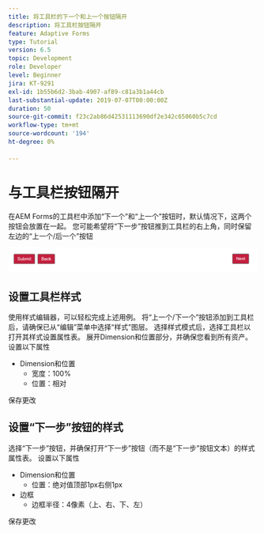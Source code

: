 ```yaml
---
title: 将工具栏的下一个和上一个按钮隔开
description: 将工具栏按钮隔开
feature: Adaptive Forms
type: Tutorial
version: 6.5
topic: Development
role: Developer
level: Beginner
jira: KT-9291
exl-id: 1b55b6d2-3bab-4907-af89-c81a3b1a44cb
last-substantial-update: 2019-07-07T00:00:00Z
duration: 50
source-git-commit: f23c2ab86d42531113690df2e342c65060b5c7cd
workflow-type: tm+mt
source-wordcount: '194'
ht-degree: 0%

---
```


# 与工具栏按钮隔开

在AEM Forms的工具栏中添加“下一个”和“上一个”按钮时，默认情况下，这两个按钮会放置在一起。 您可能希望将“下一步”按钮推到工具栏的右上角，同时保留左边的“上一个/后一个”按钮

![工具栏间距](assets/toolbar-spacing.png)


## 设置工具栏样式

使用样式编辑器，可以轻松完成上述用例。 将“上一个/下一个”按钮添加到工具栏后，请确保已从“编辑”菜单中选择“样式”图层。 选择样式模式后，选择工具栏以打开其样式设置属性表。 展开Dimension和位置部分，并确保您看到所有资产。 设置以下属性
* Dimension和位置
   * 宽度：100%
   * 位置：相对

保存更改

## 设置“下一步”按钮的样式

选择“下一步”按钮，并确保打开“下一步”按钮（而不是“下一步”按钮文本）的样式属性表。 设置以下属性
* Dimension和位置
   * 位置：绝对值顶部1px右侧1px
* 边框
   * 边框半径：4像素（上、右、下、左）

保存更改
